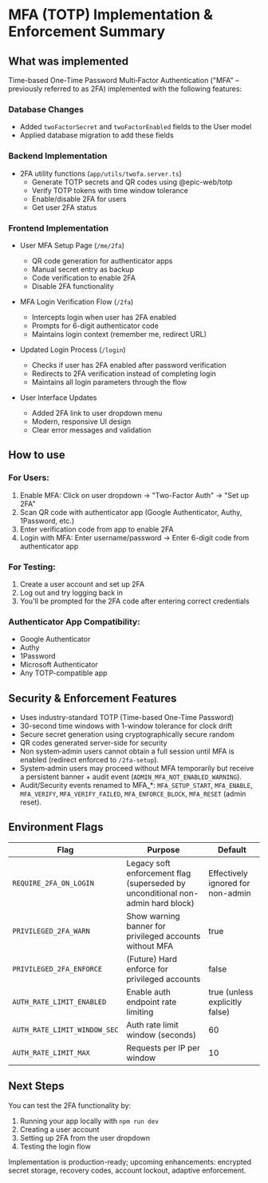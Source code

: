 # MFA (TOTP) Implementation & Enforcement Summary

## What was implemented

Time-based One-Time Password Multi‑Factor Authentication ("MFA" – previously referred to as 2FA) implemented with the following features:

### Database Changes
- Added `twoFactorSecret` and `twoFactorEnabled` fields to the User model
- Applied database migration to add these fields

### Backend Implementation
- 2FA utility functions (`app/utils/twofa.server.ts`)
  - Generate TOTP secrets and QR codes using @epic-web/totp
  - Verify TOTP tokens with time window tolerance
  - Enable/disable 2FA for users
  - Get user 2FA status

### Frontend Implementation
- User MFA Setup Page (`/me/2fa`)
  - QR code generation for authenticator apps
  - Manual secret entry as backup
  - Code verification to enable 2FA
  - Disable 2FA functionality

- MFA Login Verification Flow (`/2fa`)
  - Intercepts login when user has 2FA enabled
  - Prompts for 6-digit authenticator code
  - Maintains login context (remember me, redirect URL)

- Updated Login Process (`/login`)
  - Checks if user has 2FA enabled after password verification
  - Redirects to 2FA verification instead of completing login
  - Maintains all login parameters through the flow

- User Interface Updates
  - Added 2FA link to user dropdown menu
  - Modern, responsive UI design
  - Clear error messages and validation

## How to use

### For Users:
1. Enable MFA: Click on user dropdown → "Two-Factor Auth" → "Set up 2FA"
2. Scan QR code with authenticator app (Google Authenticator, Authy, 1Password, etc.)
3. Enter verification code from app to enable 2FA
4. Login with MFA: Enter username/password → Enter 6-digit code from authenticator app

### For Testing:
1. Create a user account and set up 2FA
2. Log out and try logging back in
3. You'll be prompted for the 2FA code after entering correct credentials

### Authenticator App Compatibility:
- Google Authenticator
- Authy  
- 1Password
- Microsoft Authenticator
- Any TOTP-compatible app

## Security & Enforcement Features
- Uses industry-standard TOTP (Time-based One-Time Password) 
- 30-second time windows with 1-window tolerance for clock drift
- Secure secret generation using cryptographically secure random
- QR codes generated server-side for security
- Non system‑admin users cannot obtain a full session until MFA is enabled (redirect enforced to `/2fa-setup`).
- System‑admin users may proceed without MFA temporarily but receive a persistent banner + audit event (`ADMIN_MFA_NOT_ENABLED_WARNING`).
- Audit/Security events renamed to MFA_*: `MFA_SETUP_START`, `MFA_ENABLE`, `MFA_VERIFY`, `MFA_VERIFY_FAILED`, `MFA_ENFORCE_BLOCK`, `MFA_RESET` (admin reset).

## Environment Flags

Flag | Purpose | Default
-----|---------|--------
`REQUIRE_2FA_ON_LOGIN` | Legacy soft enforcement flag (superseded by unconditional non-admin hard block) | Effectively ignored for non-admin
`PRIVILEGED_2FA_WARN` | Show warning banner for privileged accounts without MFA | true
`PRIVILEGED_2FA_ENFORCE` | (Future) Hard enforce for privileged accounts | false
`AUTH_RATE_LIMIT_ENABLED` | Enable auth endpoint rate limiting | true (unless explicitly false)
`AUTH_RATE_LIMIT_WINDOW_SEC` | Auth rate limit window (seconds) | 60
`AUTH_RATE_LIMIT_MAX` | Requests per IP per window | 10

## Next Steps
You can test the 2FA functionality by:
1. Running your app locally with `npm run dev`
2. Creating a user account
3. Setting up 2FA from the user dropdown
4. Testing the login flow

Implementation is production-ready; upcoming enhancements: encrypted secret storage, recovery codes, account lockout, adaptive enforcement.
